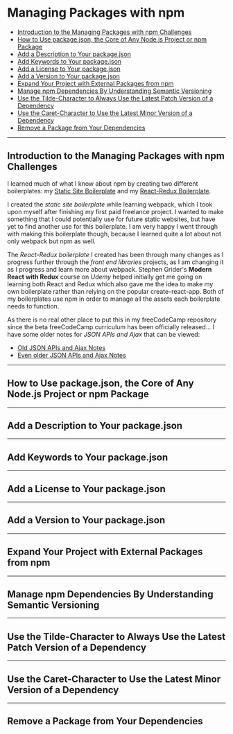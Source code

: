 # Managing Packages with npm

<!-- TOC -->

- [Introduction to the Managing Packages with npm Challenges](#introduction-to-the-managing-packages-with-npm-challenges)
- [How to Use package.json, the Core of Any Node.js Project or npm Package](#how-to-use-packagejson-the-core-of-any-nodejs-project-or-npm-package)
- [Add a Description to Your package.json](#add-a-description-to-your-packagejson)
- [Add Keywords to Your package.json](#add-keywords-to-your-packagejson)
- [Add a License to Your package.json](#add-a-license-to-your-packagejson)
- [Add a Version to Your package.json](#add-a-version-to-your-packagejson)
- [Expand Your Project with External Packages from npm](#expand-your-project-with-external-packages-from-npm)
- [Manage npm Dependencies By Understanding Semantic Versioning](#manage-npm-dependencies-by-understanding-semantic-versioning)
- [Use the Tilde-Character to Always Use the Latest Patch Version of a Dependency](#use-the-tilde-character-to-always-use-the-latest-patch-version-of-a-dependency)
- [Use the Caret-Character to Use the Latest Minor Version of a Dependency](#use-the-caret-character-to-use-the-latest-minor-version-of-a-dependency)
- [Remove a Package from Your Dependencies](#remove-a-package-from-your-dependencies)

<!-- /TOC -->

---

## Introduction to the Managing Packages with npm Challenges

I learned much of what I know about npm by creating two different boilerplates: my [Static Site Boilerplate](https://github.com/Squibs/static-site-boilerplate) and my [React-Redux Boilerplate](https://github.com/Squibs/react-redux-boilerplate).

I created the *static site boilerplate* while learning webpack, which I took upon myself after finishing my first paid freelance project. I wanted to make something that I could potentially use for future static websites, but have yet to find another use for this boilerplate. I am very happy I went through with making this boilerplate though, because I learned quite a lot about not only webpack but npm as well.

The *React-Redux boilerplate* I created has been through many changes as I progress further through the *front end libraries* projects, as I am changing it as I progress and learn more about webpack. Stephen Grider's **Modern React with Redux** course on *Udemy* helped initially get me going on learning both React and Redux which also gave me the idea to make my own boilerplate rather than relying on the popular create-react-app. Both of my boilerplates use npm in order to manage all the assets each boilerplate needs to function.

As there is no real other place to put this in my freeCodeCamp repository since the beta freeCodeCamp curriculum has been officially released... I have some older notes for *JSON APIs and Ajax* that can be viewed:

- [Old JSON APIs and Ajax Notes](https://github.com/Squibs/freeCodeCamp/tree/master/5.%20Apis%20and%20Microservices/Legacy%20Apis%20and%20Microservices%20Files%20%26%20Notes/json-apis-and-ajax#json-apis-and-ajax)
- [Even older JSON APIs and Ajax Notes](https://github.com/Squibs/freeCodeCamp/blob/master/5.%20Apis%20and%20Microservices/Legacy%20Apis%20and%20Microservices%20Files%20%26%20Notes/json-apis-and-ajax/lesson-notes.txt#L1)

---

## How to Use package.json, the Core of Any Node.js Project or npm Package

---

## Add a Description to Your package.json

---

## Add Keywords to Your package.json

---

## Add a License to Your package.json

---

## Add a Version to Your package.json

---

## Expand Your Project with External Packages from npm

---

## Manage npm Dependencies By Understanding Semantic Versioning

---

## Use the Tilde-Character to Always Use the Latest Patch Version of a Dependency

---

## Use the Caret-Character to Use the Latest Minor Version of a Dependency

---

## Remove a Package from Your Dependencies
